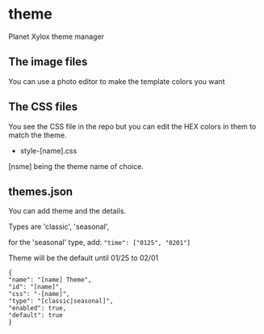 # theme
Planet Xylox theme manager

## The image files

You can use a photo editor to make the template colors you want

## The CSS files

You see the CSS file in the repo but you can edit the HEX colors in them to match the theme.

* style-[name].css

[nsme] being the theme name of choice.

## themes.json

You can add theme and the details.

Types are 'classic', 'seasonal',

for the 'seasonal' type, add: `"time": ["0125", "0201"]`

Theme will be the default until 01/25 to 02/01

```
{
"name": "[name] Theme",
"id": "[name]",
"css": "-[name]",
"type": "[classic|seasonal]",
"enabled": true,
"default": true
}
```
